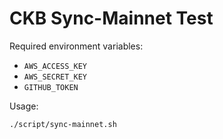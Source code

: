 # CKB Sync-Mainnet Test

Required environment variables:

- `AWS_ACCESS_KEY`
- `AWS_SECRET_KEY`
- `GITHUB_TOKEN`

Usage:

```
./script/sync-mainnet.sh
```
